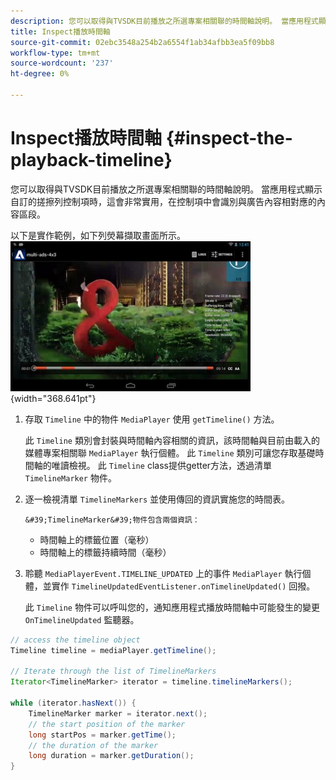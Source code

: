 ```yaml
---
description: 您可以取得與TVSDK目前播放之所選專案相關聯的時間軸說明。 當應用程式顯示自訂的搓擦列控制項時，這會非常實用，在控制項中會識別與廣告內容相對應的內容區段。
title: Inspect播放時間軸
source-git-commit: 02ebc3548a254b2a6554f1ab34afbb3ea5f09bb8
workflow-type: tm+mt
source-wordcount: '237'
ht-degree: 0%

---
```


# Inspect播放時間軸 {#inspect-the-playback-timeline}

您可以取得與TVSDK目前播放之所選專案相關聯的時間軸說明。 當應用程式顯示自訂的搓擦列控制項時，這會非常實用，在控制項中會識別與廣告內容相對應的內容區段。

以下是實作範例，如下列熒幕擷取畫面所示。  ![](assets/inspect-playback.jpg){width="368.641pt"}

1. 存取 `Timeline` 中的物件 `MediaPlayer` 使用 `getTimeline()` 方法。

   此 `Timeline` 類別會封裝與時間軸內容相關的資訊，該時間軸與目前由載入的媒體專案相關聯 `MediaPlayer` 執行個體。 此 `Timeline` 類別可讓您存取基礎時間軸的唯讀檢視。 此 `Timeline` class提供getter方法，透過清單 `TimelineMarker` 物件。

1. 逐一檢視清單 `TimelineMarkers` 並使用傳回的資訊實施您的時間表。

       &#39;TimelineMarker&#39;物件包含兩個資訊：
   
   * 時間軸上的標籤位置（毫秒）
   * 時間軸上的標籤持續時間（毫秒）

1. 聆聽 `MediaPlayerEvent.TIMELINE_UPDATED` 上的事件 `MediaPlayer` 執行個體，並實作 `TimelineUpdatedEventListener.onTimelineUpdated()` 回撥。

   此 `Timeline` 物件可以呼叫您的，通知應用程式播放時間軸中可能發生的變更 `OnTimelineUpdated` 監聽器。

```java
// access the timeline object 
Timeline timeline = mediaPlayer.getTimeline(); 
 
// Iterate through the list of TimelineMarkers 
Iterator<TimelineMarker> iterator = timeline.timelineMarkers(); 
 
while (iterator.hasNext()) { 
    TimelineMarker marker = iterator.next(); 
    // the start position of the marker 
    long startPos = marker.getTime(); 
    // the duration of the marker 
    long duration = marker.getDuration(); 
}
```
